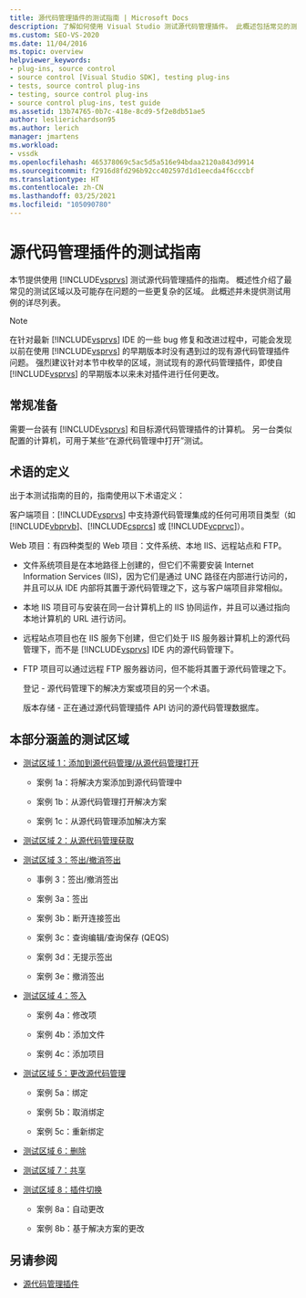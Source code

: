 ```yaml
---
title: 源代码管理插件的测试指南 | Microsoft Docs
description: 了解如何使用 Visual Studio 测试源代码管理插件。 此概述包括常见的测试区域。
ms.custom: SEO-VS-2020
ms.date: 11/04/2016
ms.topic: overview
helpviewer_keywords:
- plug-ins, source control
- source control [Visual Studio SDK], testing plug-ins
- tests, source control plug-ins
- testing, source control plug-ins
- source control plug-ins, test guide
ms.assetid: 13b74765-0b7c-418e-8cd9-5f2e8db51ae5
author: leslierichardson95
ms.author: lerich
manager: jmartens
ms.workload:
- vssdk
ms.openlocfilehash: 465378069c5ac5d5a516e94bdaa2120a843d9914
ms.sourcegitcommit: f2916d8fd296b92cc402597d1d1eecda4f6cccbf
ms.translationtype: HT
ms.contentlocale: zh-CN
ms.lasthandoff: 03/25/2021
ms.locfileid: "105090780"
---
```

# <a name="test-guide-for-source-control-plug-ins"></a>源代码管理插件的测试指南
本节提供使用 [!INCLUDE[vsprvs](../../code-quality/includes/vsprvs_md.md)] 测试源代码管理插件的指南。 概述性介绍了最常见的测试区域以及可能存在问题的一些更复杂的区域。 此概述并未提供测试用例的详尽列表。

> [!NOTE]
> 在针对最新 [!INCLUDE[vsprvs](../../code-quality/includes/vsprvs_md.md)] IDE 的一些 bug 修复和改进过程中，可能会发现以前在使用 [!INCLUDE[vsprvs](../../code-quality/includes/vsprvs_md.md)] 的早期版本时没有遇到过的现有源代码管理插件问题。 强烈建议针对本节中枚举的区域，测试现有的源代码管理插件，即使自 [!INCLUDE[vsprvs](../../code-quality/includes/vsprvs_md.md)] 的早期版本以来未对插件进行任何更改。

## <a name="common-preparation"></a>常规准备
 需要一台装有 [!INCLUDE[vsprvs](../../code-quality/includes/vsprvs_md.md)] 和目标源代码管理插件的计算机。 另一台类似配置的计算机，可用于某些“在源代码管理中打开”测试。

## <a name="definition-of-terms"></a>术语的定义
 出于本测试指南的目的，指南使用以下术语定义：

 客户端项目：[!INCLUDE[vsprvs](../../code-quality/includes/vsprvs_md.md)] 中支持源代码管理集成的任何可用项目类型（如 [!INCLUDE[vbprvb](../../code-quality/includes/vbprvb_md.md)]、[!INCLUDE[csprcs](../../data-tools/includes/csprcs_md.md)] 或 [!INCLUDE[vcprvc](../../code-quality/includes/vcprvc_md.md)]）。

 Web 项目：有四种类型的 Web 项目：文件系统、本地 IIS、远程站点和 FTP。

- 文件系统项目是在本地路径上创建的，但它们不需要安装 Internet Information Services (IIS)，因为它们是通过 UNC 路径在内部进行访问的，并且可以从 IDE 内部将其置于源代码管理之下，这与客户端项目非常相似。

- 本地 IIS 项目可与安装在同一台计算机上的 IIS 协同运作，并且可以通过指向本地计算机的 URL 进行访问。

- 远程站点项目也在 IIS 服务下创建，但它们处于 IIS 服务器计算机上的源代码管理下，而不是 [!INCLUDE[vsprvs](../../code-quality/includes/vsprvs_md.md)] IDE 内的源代码管理下。

- FTP 项目可以通过远程 FTP 服务器访问，但不能将其置于源代码管理之下。

  登记 - 源代码管理下的解决方案或项目的另一个术语。

  版本存储 - 正在通过源代码管理插件 API 访问的源代码管理数据库。

## <a name="test-areas-covered-in-this-section"></a>本部分涵盖的测试区域

- [测试区域 1：添加到源代码管理/从源代码管理打开](../../extensibility/internals/test-area-1-add-to-open-from-source-control.md)

  - 案例 1a：将解决方案添加到源代码管理中

  - 案例 1b：从源代码管理打开解决方案

  - 案例 1c：从源代码管理添加解决方案

- [测试区域 2：从源代码管理获取](../../extensibility/internals/test-area-2-get-from-source-control.md)

- [测试区域 3：签出/撤消签出](../../extensibility/internals/test-area-3-check-out-undo-checkout.md)

  - 事例 3：签出/撤消签出

  - 案例 3a：签出

  - 案例 3b：断开连接签出

  - 案例 3c：查询编辑/查询保存 (QEQS)

  - 案例 3d：无提示签出

  - 案例 3e：撤消签出

- [测试区域 4：签入](../../extensibility/internals/test-area-4-check-in.md)

  - 案例 4a：修改项

  - 案例 4b：添加文件

  - 案例 4c：添加项目

- [测试区域 5：更改源代码管理](../../extensibility/internals/test-area-5-change-source-control.md)

  - 案例 5a：绑定

  - 案例 5b：取消绑定

  - 案例 5c：重新绑定

- [测试区域 6：删除](../../extensibility/internals/test-area-6-delete.md)

- [测试区域 7：共享](../../extensibility/internals/test-area-7-share.md)

- [测试区域 8：插件切换](../../extensibility/internals/test-area-8-plug-in-switching.md)

  - 案例 8a：自动更改

  - 案例 8b：基于解决方案的更改

## <a name="see-also"></a>另请参阅
- [源代码管理插件](../../extensibility/source-control-plug-ins.md)
